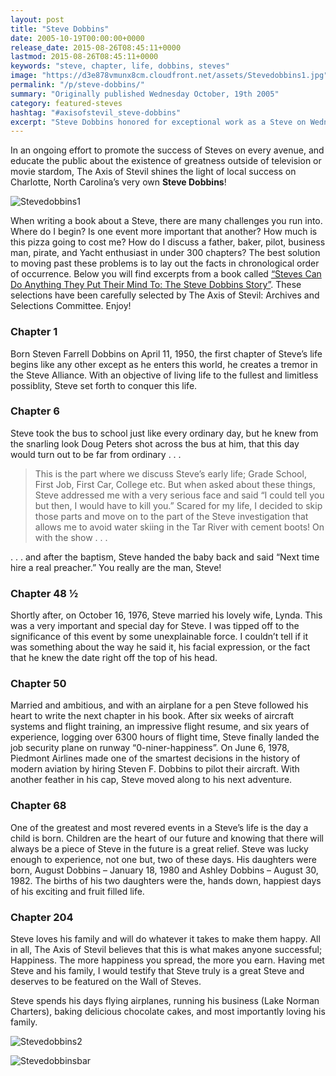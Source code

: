 ```yaml
---
layout: post
title: "Steve Dobbins"
date: 2005-10-19T00:00:00+0000
release_date: 2015-08-26T08:45:11+0000
lastmod: 2015-08-26T08:45:11+0000
keywords: "steve, chapter, life, dobbins, steves"
image: "https://d3e878vmunx8cm.cloudfront.net/assets/Stevedobbins1.jpg"
permalink: "/p/steve-dobbins/"
summary: "Originally published Wednesday October, 19th 2005"
category: featured-steves
hashtag: "#axisofstevil_steve-dobbins"
excerpt: "Steve Dobbins honored for exceptional work as a Steve on Wednesday October, 19th 2005"
---
```


[id_1]: https://d3e878vmunx8cm.cloudfront.net/assets/Stevedobbins1.jpg "Stevedobbins1"[id_2]: https://d3e878vmunx8cm.cloudfront.net/assets/Stevedobbins2.jpg "Stevedobbins2"[id_3]: https://d3e878vmunx8cm.cloudfront.net/assets/stevedobbinsmural.jpg "Stevedobbinsbar"

In an ongoing effort to promote the success of Steves on every avenue, and educate the public about the existence of greatness outside of television or movie stardom, The Axis of Stevil shines the light of local success on Charlotte, North Carolina’s very own **Steve Dobbins**!

![Stevedobbins1][id_1]

When writing a book about a Steve, there are many challenges you run into. Where do I begin? Is one event more important that another? How much is this pizza going to cost me? How do I discuss a father, baker, pilot, business man, pirate, and Yacht enthusiast in under 300 chapters? The best solution to moving past these problems is to lay out the facts in chronological order of occurrence. Below you will find excerpts from a book called [“Steves Can Do Anything They Put Their Mind To: The Steve Dobbins Story”](https://d3e878vmunx8cm.cloudfront.net/assets/stevedobbinsstory.jpg "“Steves Can Do Anything They Put Their Mind To: The Steve Dobbins Story”"). These selections have been carefully selected by The Axis of Stevil: Archives and Selections Committee. Enjoy!

### Chapter 1 ###
Born Steven Farrell Dobbins on April 11, 1950, the first chapter of Steve’s life begins like any other except as he enters this world, he creates a tremor in the Steve Alliance. With an objective of living life to the fullest and limitless possiblity, Steve set forth to conquer this life.

### Chapter 6 ###
Steve took the bus to school just like every ordinary day, but he knew from the snarling look Doug Peters shot across the bus at him, that this day would turn out to be far from ordinary . . .

> This is the part where we discuss Steve’s early life; Grade School, First Job, First Car, College etc. But when asked about these things, Steve addressed me with a very serious face and said “I could tell you but then, I would have to kill you.” Scared for my life, I decided to skip those parts and move on to the part of the Steve investigation that allows me to avoid water skiing in the Tar River with cement boots! On with the show . . .

. . . and after the baptism, Steve handed the baby back and said “Next time hire a real preacher.” You really are the man, Steve!

### Chapter 48 ½  ###
Shortly after, on October 16, 1976, Steve married his lovely wife, Lynda. This was a very important and special day for Steve. I was tipped off to the significance of this event by some unexplainable force. I couldn’t tell if it was something about the way he said it, his facial expression, or the fact that he knew the date right off the top of his head.

### Chapter 50 ###
Married and ambitious, and with an airplane for a pen Steve followed his heart to write the next chapter in his book. After six weeks of aircraft systems and flight training, an impressive flight resume, and six years of experience, logging over 6300 hours of flight time, Steve finally landed the job security plane on runway “0-niner-happiness”. On June 6, 1978, Piedmont Airlines made one of the smartest decisions in the history of modern aviation by hiring Steven F. Dobbins to pilot their aircraft. With another feather in his cap, Steve moved along to his next adventure.

### Chapter 68 ###
One of the greatest and most revered events in a Steve’s life is the day a child is born. Children are the heart of our future and knowing that there will always be a piece of Steve in the future is a great relief. Steve was lucky enough to experience, not one but, two of these days. His daughters were born, August Dobbins – January 18, 1980 and Ashley Dobbins – August 30, 1982. The births of his two daughters were the, hands down, happiest days of his exciting and fruit filled life.

### Chapter 204 ###
Steve loves his family and will do whatever it takes to make them happy. All in all, The Axis of Stevil believes that this is what makes anyone successful; Happiness. The more happiness you spread, the more you earn. Having met Steve and his family, I would testify that Steve truly is a great Steve and deserves to be featured on the Wall of Steves.

Steve spends his days flying airplanes, running his business (Lake Norman Charters), baking delicious chocolate cakes, and most importantly loving his family.

![Stevedobbins2][id_2]

![Stevedobbinsbar][id_3]
